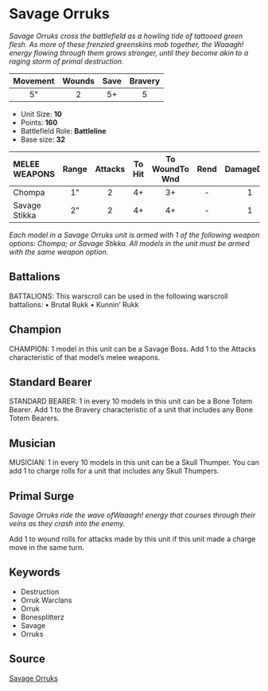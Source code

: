 # Savage Orruks

_Savage Orruks cross the battlefield as a howling tide of tattooed green flesh. As more of these frenzied greenskins mob together, the Waaagh! energy flowing through them grows stronger, until they become akin to a raging storm of primal destruction._


| Movement | Wounds | Save | Bravery |
|:--------:|:------:|:----:|:-------:|
| 5" | 2 | 5+ | 5 |

* Unit Size: **10**
* Points: **160**
* Battlefield Role: **Battleline**
* Base size: **32**

| MELEE WEAPONS | Range | Attacks | To Hit | To WoundTo Wnd | Rend | DamageDmg |
|:---|:--:|:--:|:--:|:--:|:--:|:--:|
| Chompa | 1" | 2 | 4+ | 3+ | - | 1 |
| Savage Stikka | 2" | 2 | 4+ | 4+ | - | 1 |


_Each model in a Savage Orruks unit is armed with 1 of the following weapon options: Chompa; or Savage Stikka. All models in the unit must be armed with the same weapon option._

## Battalions

BATTALIONS: This warscroll can be used in the following warscroll battalions: • Brutal Rukk • Kunnin’ Rukk

## Champion

CHAMPION: 1 model in this unit can be a Savage Boss. Add 1 to the Attacks characteristic of that model’s melee weapons.

## Standard Bearer

STANDARD BEARER: 1 in every 10 models in this unit can be a Bone Totem Bearer. Add 1 to the Bravery characteristic of a unit that includes any Bone Totem Bearers.

## Musician

MUSICIAN: 1 in every 10 models in this unit can be a Skull Thumper. You can add 1 to charge rolls for a unit that includes any Skull Thumpers.

## Primal Surge

_Savage Orruks ride the wave ofWaaagh! energy that courses through their veins as they crash into the enemy._

Add 1 to wound rolls for attacks made by this unit if this unit made a charge move in the same turn.

## Keywords

* Destruction
* Orruk Warclans
* Orruk
* Bonesplitterz
* Savage
* Orruks


## Source

[Savage Orruks](https://wahapedia.ru/aos3/factions/orruk-warclans/Savage-Orruks)
